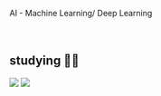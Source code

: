 AI - Machine Learning/ Deep Learning <br><br>
<br>
## studying 👨‍💻 <br>
<p>
  <img src="https://img.shields.io/badge/Python-3766AB?style=flat-square&logo=Python&logoColor=white"/>
  <img src="https://img.shields.io/badge/Pytorch-EE4C2C?style=flat-square&logo=Pytorch&logoColor=white"/>
</p>
